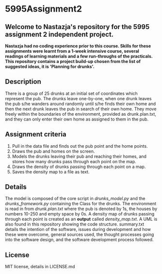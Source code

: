 # 5995Assignment2

## Welcome to Nastazja's repository for the 5995 assignment 2 independent project. 

**Nastazja had no coding experience prior to this course. Skills for these assignments were learnt from a 1-week intensive course, several readings of learning 
materials and a few run-throughs of the practicals. This repository contains a project build-up chosen from the list of suggested ideas, it is 'Planning for drunks'.**

## Description

There is a group of 25 drunks at an initial set of coordinates which represent the pub. The drunks leave one-by-one, when one drunk leaves the pub s/he wanders 
around randomly until s/he finds their own home and then the next drunk leaves the pub in search of their own home. They move freely within the boundaries of the 
environment, provided as drunk.plan.txt, and they can only enter their own home as assigned to them in the pub.

## Assignment criteria

1. Pull in the data file and finds out the pub point and the home points.
2. Draws the pub and homes on the screen.
3. Models the drunks leaving their pub and reaching their homes, and stores how many drunks pass through each point on the map.
4. Draws the density of drunks passing through each point on a map.
5. Saves the density map to a file as text.

## Details 

The model is composed of the core script in *drunks_model.py* and the *drunks_framework.py* containing the Class for the drunks. The environment is read in from 
*drunk.plan.txt* where the pub is denoted by 1s, the houses by numbers 10-250 and empty space by 0s. A density map of drunks passing through each point is created 
as an **output** called *density_map.txt*. A UML is also found in this repository showing the code structure. summary.txt details the intention of the software, issues during development and how these were overcome, general sources used, the thought processes going into the software design, and the software development process followed. 

## License 

MIT license, details in LICENSE.md
